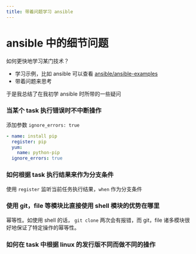 ```yaml
---
title: 带着问题学习 ansible
---
```


# ansible 中的细节问题

如何更快地学习某门技术？

+ 学习示例，比如 ansible 可以查看 [ansible/ansible-examples](https://github.com/ansible/ansible-examples)
+ 带着问题来思考

于是我总结了在我初学 ansible 时所带的一些疑问

### 当某个 task 执行错误时不中断操作

添加参数 `ignore_errors: true`

``` yaml
- name: install pip
  register: pip
  yum:
    name: python-pip
  ignore_errors: true
```

### 如何根据 task 执行结果来作为分支条件

使用 `register` 监听当前任务执行结果，`when` 作为分支条件

### 使用 git，file 等模块比直接使用 shell 模块的优势在哪里

幂等性。如使用 shell 的话， `git clone` 两次会有报错，而 git，file 诸多模块很好地保证了特定操作的幂等性。

### 如何在 task 中根据 linux 的发行版不同而做不同的操作
